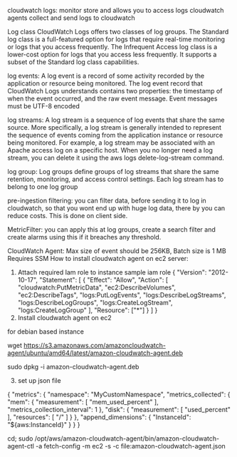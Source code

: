 cloudwatch logs: monitor store and allows you to access logs
cloudwatch agents collect and send logs to cloudwatch


Log class
CloudWatch Logs offers two classes of log groups. The Standard log class is a full-featured option for logs that require real-time monitoring or logs that you access frequently. The Infrequent Access log class is a lower-cost option for logs that you access less frequently. It supports a subset of the Standard log class capabilities.

log events:
A log event is a record of some activity recorded by the application or resource being monitored. The log event record that CloudWatch Logs understands contains two properties: the timestamp of when the event occurred, and the raw event message. Event messages must be UTF-8 encoded

log streams:
A log stream is a sequence of log events that share the same source. More specifically, a log stream is generally intended to represent the sequence of events coming from the application instance or resource being monitored. For example, a log stream may be associated with an Apache access log on a specific host. When you no longer need a log stream, you can delete it using the aws logs delete-log-stream command.

log group: 
Log groups define groups of log streams that share the same retention, monitoring, and access control settings. Each log stream has to belong to one log group

pre-ingestion filtering: you can filter data, before sending it to log in cloudwatch, so that you wont end up with huge log data, there by you can reduce costs.
This is done on client side.

MetricFilter:
you can apply this at log groups, create a search filter and create alarms using this if it breaches any threshold.

CloudWatch Agent:
Max size of event should be 256KB, Batch size is 1 MB
Requires SSM 
How to install cloudwatch agent on ec2 server:
1. Attach required Iam role to instance 
   sample iam role
   {
    "Version": "2012-10-17",
    "Statement": [
        {
            "Effect": "Allow",
            "Action": [
                    "cloudwatch:PutMetricData",
                    "ec2:DescribeVolumes",
                    "ec2:DescribeTags",
                    "logs:PutLogEvents",
                    "logs:DescribeLogStreams",
                    "logs:DescribeLogGroups",
                    "logs:CreateLogStream",
                    "logs:CreateLogGroup"
            ],
            "Resource": ["*"]
        }
    ]
}
2. Install cloudwatch agent on ec2

for debian based instance

wget https://s3.amazonaws.com/amazoncloudwatch-agent/ubuntu/amd64/latest/amazon-cloudwatch-agent.deb

sudo dpkg -i amazon-cloudwatch-agent.deb


3. set up json file

 {
   "metrics": {
     "namespace": "MyCustomNamespace",
     "metrics_collected": {
       "mem": {
         "measurement": [
           "mem_used_percent"
         ],
         "metrics_collection_interval": 1
       },
       "disk": {
         "measurement": [
           "used_percent"
         ],
         "resources": [
           "/"
         ]
       }
     },
     "append_dimensions": {
       "InstanceId": "${aws:InstanceId}"
     }
   }
 }

 cd; sudo /opt/aws/amazon-cloudwatch-agent/bin/amazon-cloudwatch-agent-ctl -a fetch-config -m ec2 -s -c file:amazon-cloudwatch-agent.json

 

